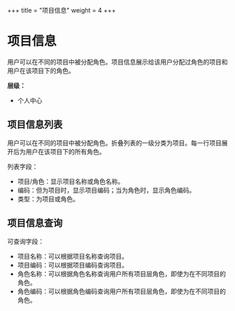 ﻿+++
title = "项目信息"
weight = 4
+++

# 项目信息

用户可以在不同的项目中被分配角色。项目信息展示给该用户分配过角色的项目和用户在该项目下的角色。

**层级：**

- 个人中心

<h2 id="1">项目信息列表</h2>

用户可以在不同的项目中被分配角色。折叠列表的一级分类为项目。每一行项目展开后为用户在该项目下的所有角色。

列表字段：

- 项目/角色：显示项目名称或角色名称。
- 编码：但为项目时，显示项目编码；当为角色时，显示角色编码。
- 类型：为项目或角色。

<h2 id="2">项目信息查询</h2>

可查询字段：

- 项目名称：可以根据项目名称查询项目。
- 项目编码：可以根据项目编码查询项目。
- 角色名称：可以根据角色名称查询用户所有项目层角色，即使为在不同项目的角色。
- 角色编码：可以根据角色编码查询用户所有项目层角色，即使为在不同项目的角色。